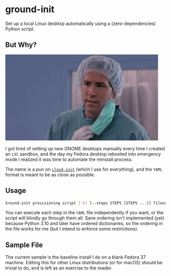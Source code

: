# ground-init

Set up a local Linux desktop automatically using a (zero-dependencies) Python script.

## But Why?

![](why.gif)

I got tired of setting up new GNOME desktops manually every time I created an `LXC` sandbox, and the day my Fedora desktop rebooted into emergency mode I realized it was time to automate the reinstall process.

The name is a pun on [`cloud-init`](https://cloud-init.io/) (which I use for everything), and the `YAML` format is meant to be as close as possible.

## Usage

```bash
Ground-init provisioning script [-h] [--steps STEPS [STEPS ...]] filename
```
You can execute each step in the `YAML` file independently if you want, or the script will blindly go through them all. Sane ordering isn't implemented (yet) because Python 3.10 and later have ordered dictionaries, so the ordering in the file works for me (but I intend to enforce some restrictions).

## Sample File

The current sample is the baseline install I do on a blank Fedora 37 machine. Editing this for other Linux distributions (or for macOS) should be trivial to do, and is left as an exercise to the reader.

